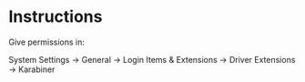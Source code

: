 # Instructions

Give permissions in:

System Settings → General → Login Items & Extensions → Driver Extensions → Karabiner
